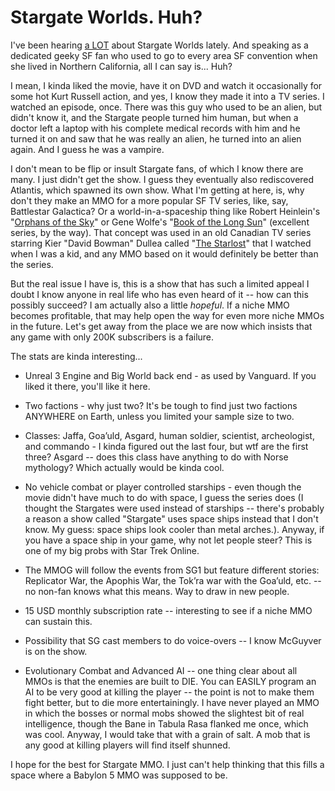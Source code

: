 # Stargate Worlds. Huh?

I've been hearing [a LOT](http://www.keenandgraev.com/?p=684) about Stargate Worlds lately. And speaking as a dedicated geeky SF fan who used to go to every area SF convention when she lived in Northern California, all I can say is... Huh?

I mean, I kinda liked the movie, have it on DVD and watch it occasionally for some hot Kurt Russell action, and yes, I know they made it into a TV series. I watched an episode, once. There was this guy who used to be an alien, but didn't know it, and the Stargate people turned him human, but when a doctor left a laptop with his complete medical records with him and he turned it on and saw that he was really an alien, he turned into an alien again. And I guess he was a vampire.

I don't mean to be flip or insult Stargate fans, of which I know there are many. I just didn't get the show. I guess they eventually also rediscovered Atlantis, which spawned its own show. What I'm getting at here, is, why don't they make an MMO for a more popular SF TV series, like, say, Battlestar Galactica? Or a world-in-a-spaceship thing like Robert Heinlein's "[Orphans of the Sky](http://en.wikipedia.org/wiki/Orphans_of_the_Sky)" or Gene Wolfe's "[Book of the Long Sun](http://en.wikipedia.org/wiki/Book_of_the_Long_Sun)" (excellent series, by the way). That concept was used in an old Canadian TV series starring Kier "David Bowman" Dullea called "[The Starlost](http://en.wikipedia.org/wiki/The_Starlost)" that I watched when I was a kid, and any MMO based on it would definitely be better than the series.

But the real issue I have is, this is a show that has such a limited appeal I doubt I know anyone in real life who has even heard of it -- how can this possibly succeed? I am actually also a little *hopeful*. If a niche MMO becomes profitable, that may help open the way for even more niche MMOs in the future. Let's get away from the place we are now which insists that any game with only 200K subscribers is a failure.

The stats are kinda interesting...

 * Unreal 3 Engine and Big World back end - as used by Vanguard. If you liked it there, you'll like it here.

 * Two factions - why just two? It's be tough to find just two factions ANYWHERE on Earth, unless you limited your sample size to two.

 * Classes: Jaffa, Goa’uld, Asgard, human soldier, scientist, archeologist, and commando - I kinda figured out the last four, but wtf are the first three? Asgard -- does this class have anything to do with Norse mythology? Which actually would be kinda cool.

 * No vehicle combat or player controlled starships - even though the movie didn't have much to do with space, I guess the series does (I thought the Stargates were used instead of starships -- there's probably a reason a show called "Stargate" uses space ships instead that I don't know. My guess: space ships look cooler than metal arches.). Anyway, if you have a space ship in your game, why not let people steer? This is one of my big probs with Star Trek Online.

 * The MMOG will follow the events from SG1 but feature different stories: Replicator War, the Apophis War, the Tok’ra war with the Goa’uld, etc. -- no non-fan knows what this means. Way to draw in new people.

 * 15 USD monthly subscription rate -- interesting to see if a niche MMO can sustain this.

 * Possibility that SG cast members to do voice-overs -- I know McGuyver is on the show.

 * Evolutionary Combat and Advanced AI -- one thing clear about all MMOs is that the enemies are built to DIE. You can EASILY program an AI to be very good at killing the player -- the point is not to make them fight better, but to die more entertainingly. I have never played an MMO in which the bosses or normal mobs showed the slightest bit of real intelligence, though the Bane in Tabula Rasa flanked me once, which was cool. Anyway, I would take that with a grain of salt. A mob that is any good at killing players will find itself shunned.

I hope for the best for Stargate MMO. I just can't help thinking that this fills a space where a Babylon 5 MMO was supposed to be.

